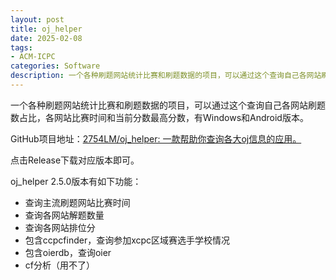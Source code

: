 ```yaml
---
layout: post
title: oj_helper
date: 2025-02-08
tags:
- ACM-ICPC
categories: Software
description: 一个各种刷题网站统计比赛和刷题数据的项目，可以通过这个查询自己各网站刷题数占比，各网站比赛时间和当前分数最高分数，有Windows和Android版本。
---
```


一个各种刷题网站统计比赛和刷题数据的项目，可以通过这个查询自己各网站刷题数占比，各网站比赛时间和当前分数最高分数，有Windows和Android版本。

<!-- more -->

GitHub项目地址：[2754LM/oj_helper: 一款帮助你查询各大oj信息的应用。](https://github.com/2754LM/oj_helper)

点击Release下载对应版本即可。

oj_helper 2.5.0版本有如下功能：

- 查询主流刷题网站比赛时间
- 查询各网站解题数量
- 查询各网站排位分
- 包含ccpcfinder，查询参加xcpc区域赛选手学校情况
- 包含oierdb，查询oier
- cf分析（用不了）
